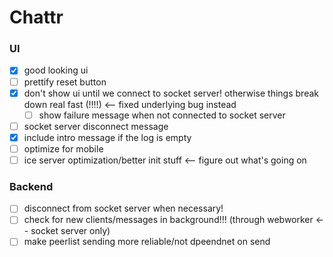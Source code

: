 Chattr
==============

### UI
- [x] good looking ui
- [ ] prettify reset button
- [x] don't show ui until we connect to socket server! otherwise things break down real fast (!!!!) <-- fixed underlying bug instead
  - [ ] show failure message when not connected to socket server
- [ ] socket server disconnect message
- [x] include intro message if the log is empty
- [ ] optimize for mobile
- [ ] ice server optimization/better init stuff <-- figure out what's going on

### Backend
- [ ] disconnect from socket server when necessary!
- [ ] check for new clients/messages in background!!! (through webworker <-- socket server only)
- [ ] make peerlist sending more reliable/not dpeendnet on send
